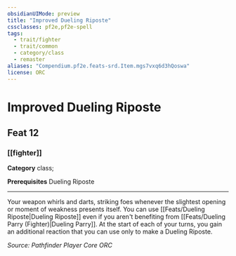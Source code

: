 ```yaml
---
obsidianUIMode: preview
title: "Improved Dueling Riposte"
cssclasses: pf2e,pf2e-spell
tags:
  - trait/fighter
  - trait/common
  - category/class
  - remaster
aliases: "Compendium.pf2e.feats-srd.Item.mgs7vxq6d3hQoswa"
license: ORC
---
```

# Improved Dueling Riposte
## Feat 12
### [[fighter]]

**Category** class; 



**Prerequisites** Dueling Riposte
* * *
Your weapon whirls and darts, striking foes whenever the slightest opening or moment of weakness presents itself. You can use [[Feats/Dueling Riposte|Dueling Riposte]] even if you aren't benefiting from [[Feats/Dueling Parry (Fighter)|Dueling Parry]]. At the start of each of your turns, you gain an additional reaction that you can use only to make a Dueling Riposte.

*Source: Pathfinder Player Core*
*ORC*